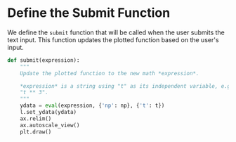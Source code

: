 # Define the Submit Function

We define the `submit` function that will be called when the user submits the text input. This function updates the plotted function based on the user's input.

```python
def submit(expression):
    """
    Update the plotted function to the new math *expression*.

    *expression* is a string using "t" as its independent variable, e.g.
    "t ** 3".
    """
    ydata = eval(expression, {'np': np}, {'t': t})
    l.set_ydata(ydata)
    ax.relim()
    ax.autoscale_view()
    plt.draw()
```
